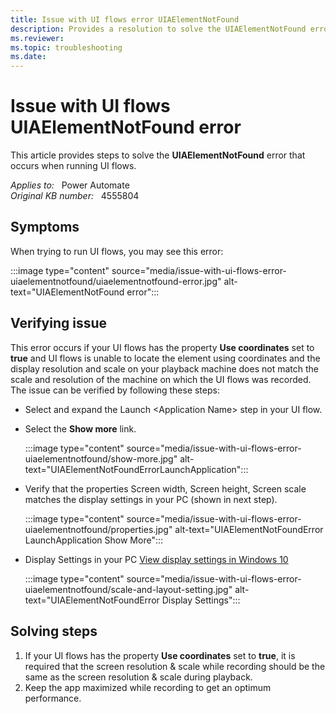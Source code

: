 ```yaml
---
title: Issue with UI flows error UIAElementNotFound
description: Provides a resolution to solve the UIAElementNotFound error during UI flows running.
ms.reviewer: 
ms.topic: troubleshooting
ms.date: 
---
```

# Issue with UI flows UIAElementNotFound error

This article provides steps to solve the **UIAElementNotFound** error that occurs when running UI flows.

_Applies to:_ &nbsp; Power Automate  
_Original KB number:_ &nbsp; 4555804

## Symptoms

When trying to run UI flows, you may see this error:

:::image type="content" source="media/issue-with-ui-flows-error-uiaelementnotfound/uiaelementnotfound-error.jpg" alt-text="UIAElementNotFound error":::

## Verifying issue

This error occurs if your UI flows has the property **Use coordinates** set to **true** and UI flows is unable to locate the element using coordinates and the display resolution and scale on your playback machine does not match the scale and resolution of the machine on which the UI flows was recorded. The issue can be verified by following these steps:

- Select and expand the Launch \<Application Name> step in your UI flow.
- Select the **Show more** link.

  :::image type="content" source="media/issue-with-ui-flows-error-uiaelementnotfound/show-more.jpg" alt-text="UIAElementNotFoundErrorLaunchApplication":::

- Verify that the properties Screen width, Screen height, Screen scale matches the display settings in your PC (shown in next step).

  :::image type="content" source="media/issue-with-ui-flows-error-uiaelementnotfound/properties.jpg" alt-text="UIAElementNotFoundError LaunchApplication Show More":::

- Display Settings in your PC [View display settings in Windows 10](https://support.microsoft.com/windows/view-display-settings-in-windows-10-37f0e05e-98a9-474c-317a-e85422daa8bb)

  :::image type="content" source="media/issue-with-ui-flows-error-uiaelementnotfound/scale-and-layout-setting.jpg" alt-text="UIAElementNotFoundError Display Settings":::

## Solving steps

1. If your UI flows has the property **Use coordinates** set to **true**, it is required that the screen resolution & scale while recording should be the same as the screen resolution & scale during playback.
2. Keep the app maximized while recording to get an optimum performance.
